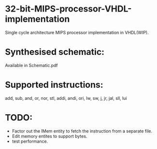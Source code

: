 # 32-bit-MIPS-processor-VHDL-implementation
Single cycle architecture MIPS processor implementation in VHDL(WIP). 

# Synthesised schematic:
Available in Schematic.pdf

# Supported instructions:
add, sub, and, or, nor, stl, addi, andi, ori, lw, sw, j, jr, jal, sll, lui

# TODO: 
* Factor out the IMem entity to fetch the instruction from a separate file.
* Edit memory entites to support bytes.
* test performance.
